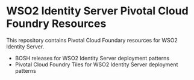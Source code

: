 # WSO2 Identity Server Pivotal Cloud Foundry Resources

This repository contains Pivotal Cloud Foundary resources for WSO2 Identity Server.

* BOSH releases for WSO2 Identity Server deployment patterns
* Pivotal Cloud Foundry Tiles for WSO2 Identity Server deployment patterns
